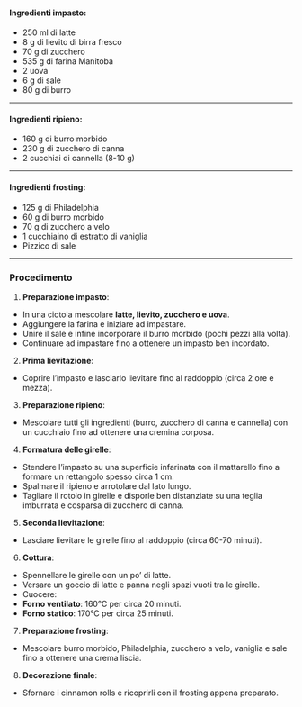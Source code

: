 
#### **Ingredienti impasto**:

- 250 ml di latte 
- 8 g di lievito di birra fresco 
- 70 g di zucchero 
- 535 g di farina Manitoba 
- 2 uova 
- 6 g di sale 
- 80 g di burro 

---

#### **Ingredienti ripieno**:

- 160 g di burro morbido 
- 230 g di zucchero di canna 
- 2 cucchiai di cannella (8-10 g) 

---

#### **Ingredienti frosting**:

- 125 g di Philadelphia 
- 60 g di burro morbido 
- 70 g di zucchero a velo 
- 1 cucchiaino di estratto di vaniglia 
- Pizzico di sale 

---

### **Procedimento**

1. **Preparazione impasto**: 
 - In una ciotola mescolare **latte, lievito, zucchero e uova**. 
 - Aggiungere la farina e iniziare ad impastare. 
 - Unire il sale e infine incorporare il burro morbido (pochi pezzi alla volta). 
 - Continuare ad impastare fino a ottenere un impasto ben incordato. 

2. **Prima lievitazione**: 
 - Coprire l’impasto e lasciarlo lievitare fino al raddoppio (circa 2 ore e mezza). 

3. **Preparazione ripieno**: 
 - Mescolare tutti gli ingredienti (burro, zucchero di canna e cannella) con un cucchiaio fino ad ottenere una cremina corposa. 

4. **Formatura delle girelle**: 
 - Stendere l’impasto su una superficie infarinata con il mattarello fino a formare un rettangolo spesso circa 1 cm. 
 - Spalmare il ripieno e arrotolare dal lato lungo. 
 - Tagliare il rotolo in girelle e disporle ben distanziate su una teglia imburrata e cosparsa di zucchero di canna. 

5. **Seconda lievitazione**: 
 - Lasciare lievitare le girelle fino al raddoppio (circa 60-70 minuti). 

6. **Cottura**: 
 - Spennellare le girelle con un po’ di latte. 
 - Versare un goccio di latte e panna negli spazi vuoti tra le girelle. 
 - Cuocere: 
 - **Forno ventilato**: 160°C per circa 20 minuti. 
 - **Forno statico**: 170°C per circa 25 minuti. 

7. **Preparazione frosting**: 
 - Mescolare burro morbido, Philadelphia, zucchero a velo, vaniglia e sale fino a ottenere una crema liscia. 

8. **Decorazione finale**: 
 - Sfornare i cinnamon rolls e ricoprirli con il frosting appena preparato. 

